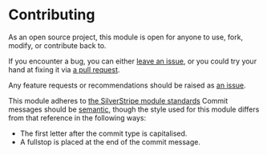 # Contributing
As an open source project, this module is open for anyone to use, fork, modify, or contribute back to.

If you encounter a bug, you can either
[leave an issue](https://github.com/signify-nz/silverstripe-security-headers/issues), or you could
try your hand at fixing it via [a pull request](https://github.com/signify-nz/silverstripe-security-headers/pulls).

Any feature requests or recommendations should be raised as [an issue](https://github.com/signify-nz/silverstripe-security-headers/issues).

This module adheres to [the SilverStripe module standards](https://docs.silverstripe.org/en/4/developer_guides/extending/modules/#module-standard)
Commit messages should be [semantic](https://seesparkbox.com/foundry/semantic_commit_messages), though the style used for this module differs from that reference in the following ways:
- The first letter after the commit type is capitalised.
- A fullstop is placed at the end of the commit message.
